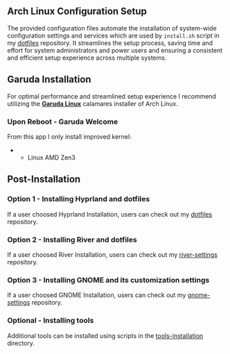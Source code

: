 ## Arch Linux Configuration Setup
The provided configuration files automate the installation of system-wide configuration settings and services which are used by `install.sh` script in my [dotfiles](https://github.com/Twilight4/dotfiles/) repository.
It streamlines the setup process, saving time and effort for system administrators and power users and ensuring a consistent and efficient setup experience across multiple systems.

## Garuda Installation
For optimal performance and streamlined setup experience I recommend utilizing the **[Garuda Linux](https://garudalinux.org/)** calamares installer of Arch Linux.

### Upon Reboot - Garuda Welcome
From this app I only install improved kernel:
- - Linux AMD Zen3

## Post-Installation
### Option 1 - Installing Hyprland and dotfiles
If a user choosed Hyprland Installation, users can check out my [dotfiles](https://github.com/Twilight4/dotfiles/) repository.

### Option 2 - Installing River and dotfiles
If a user choosed River Installation, users can check out my [river-settings](https://github.com/Twilight4/river-settings/) repository.

### Option 3 - Installing GNOME and its customization settings
If a user choosed GNOME Installation, users can check out my [gnome-settings](https://github.com/Twilight4/gnome-settings/) repository.

### Optional - Installing tools
Additional tools can be installed using scripts in the [tools-installation](https://github.com/Twilight4/arch-setup/tree/main/tools-installation) directory.
